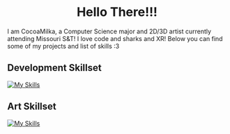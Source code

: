 <h1 align="center">Hello There!!!</h1>

I am CocoaMilka, a Computer Science major and 2D/3D artist currently attending Missouri S&T! I love code and sharks and XR! Below you can find some of my projects and list of skills :3

## Development Skillset
[![My Skills](https://skillicons.dev/icons?i=cpp,cs,c,py,unity,html,css)](https://skillicons.dev)

## Art Skillset
[![My Skills](https://skillicons.dev/icons?i=blender,ps,pr)](https://skillicons.dev)

<!--
**CocoaMilka/CocoaMilka** is a ✨ _special_ ✨ repository because its `README.md` (this file) appears on your GitHub profile.

Here are some ideas to get you started:

- 🔭 I’m currently working on ...
- 🌱 I’m currently learning ...
- 👯 I’m looking to collaborate on ...
- 🤔 I’m looking for help with ...
- 💬 Ask me about ...
- 📫 How to reach me: ...
- 😄 Pronouns: ...
- ⚡ Fun fact: ...
-->
